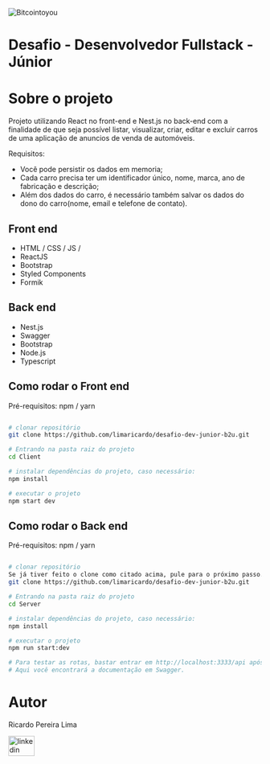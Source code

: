 ![Bitcointoyou](https://bitcointoyou.com/_next/static/media/logoAzul.c6609791.png)

# Desafio - Desenvolvedor Fullstack - Júnior

# Sobre o projeto

Projeto utilizando React no front-end e Nest.js no back-end com a finalidade de que seja possível listar, visualizar, criar, editar e excluir carros de uma aplicação de anuncios de venda de automóveis.

Requisitos:

- Você pode persistir os dados em memoria;
- Cada carro precisa ter um identificador único, nome, marca, ano de fabricação e descrição;
- Além dos dados do carro, é necessário também salvar os dados do dono do carro(nome, email e telefone de contato).


## Front end
- HTML / CSS / JS / 
- ReactJS
- Bootstrap
- Styled Components
- Formik

## Back end
- Nest.js
- Swagger
- Bootstrap
- Node.js
- Typescript


## Como rodar o Front end 
Pré-requisitos: npm / yarn

```bash

# clonar repositório
git clone https://github.com/limaricardo/desafio-dev-junior-b2u.git

# Entrando na pasta raiz do projeto
cd Client

# instalar dependências do projeto, caso necessário:
npm install

# executar o projeto
npm start dev
```

## Como rodar o Back end 
Pré-requisitos: npm / yarn

```bash

# clonar repositório
Se já tiver feito o clone como citado acima, pule para o próximo passo. Se ainda não fez o clone faça o comando abaixo:
git clone https://github.com/limaricardo/desafio-dev-junior-b2u.git

# Entrando na pasta raiz do projeto
cd Server

# instalar dependências do projeto, caso necessário:
npm install

# executar o projeto
npm run start:dev

# Para testar as rotas, bastar entrar em http://localhost:3333/api após rodar o projeto. 
# Aqui você encontrará a documentação em Swagger.
```

# Autor

Ricardo Pereira Lima

<a href="https://www.linkedin.com/in/ricardo-pereira-lima" target="_blank">
    <img src="https://raw.githubusercontent.com/maurodesouza/profile-readme-generator/master/src/assets/icons/social/linkedin/default.svg" width="52" height="40" alt="linkedin logo"  />
  </a>

